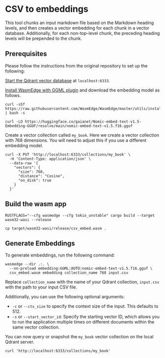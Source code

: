 # CSV to embeddings 

This tool chunks an input markdown file based on the Markdown heading levels, and then creates a vector embedding for each chunk in a vector database. Additionally, for each non-top-level chunk, the preceding heading levels will be prepended to the chunk.

## Prerequisites

Please follow the instructions from the original repository to set up the following:

[Start the Qdrant vector database](https://qdrant.tech/documentation/quick-start/) at `localhost:6333`.

[Install WasmEdge with GGML plugin](https://wasmedge.org/docs/start/install) and download the embedding model
as follows.

```
curl -sSf https://raw.githubusercontent.com/WasmEdge/WasmEdge/master/utils/install_v2.sh | bash -s

curl -LO https://huggingface.co/gaianet/Nomic-embed-text-v1.5-Embedding-GGUF/resolve/main/nomic-embed-text-v1.5.f16.gguf
```

Create a vector collection called `my_book`. Here we create a vector collection with 768 dimensions. You will need to adjust this if you use a different embedding model.

```
curl -X PUT 'http://localhost:6333/collections/my_book' \
  -H 'Content-Type: application/json' \
  --data-raw '{
    "vectors": {
      "size": 768,
      "distance": "Cosine",
      "on_disk": true
    }
  }'
```

## Build the wasm app

```
RUSTFLAGS="--cfg wasmedge --cfg tokio_unstable" cargo build --target wasm32-wasi --release

cp target/wasm32-wasi/release/csv_embed.wasm .
```

## Generate Embeddings

To generate embeddings, run the following command:

```
wasmedge --dir .:. \
  --nn-preload embedding:GGML:AUTO:nomic-embed-text-v1.5.f16.gguf \
  csv_embed.wasm embedding collection_name 768 input.csv
```

Replace `collection_name` with the name of your Qdrant collection, `input.csv` with the path to your input CSV file.

Additionally, you can use the following optional arguments:

- `-c` or `--ctx_size` to specify the context size of the input. This defaults to 512.
- `-s` or `--start_vector_id`: Specify the starting vector ID, which allows you to run the application multiple times on different documents within the same vector collection.

You can now query or snapshot the `my_book` vector collection on the local Qdrant server.

```
curl 'http://localhost:6333/collections/my_book'
```

